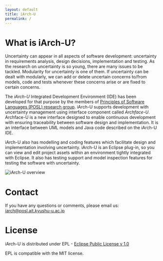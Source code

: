```yaml
---
layout: default
title: iArch-U
permalink: /
---
```


# What is iArch-U?

Uncertainty can appear in all aspects of software development: uncertainty in requirements analysis, design decisions, implementation and testing.
As the research on uncertainty is so young, there are many issues to be tackled.
Modularity for uncertainty is one of them.
If uncertainty can be dealt with modularly, we can add or delete uncertain concerns to/from models, code and tests whenever these concerns arise or are fixed to certain concerns.

The _iArch-U_ Integrated Development Environment (IDE) has been developed for that purpose by the members of [Principles of Software Languages (POSL) research group](http://posl.ait.kyushu-u.ac.jp/index.html).
iArch-U supports development with uncertainty management using interface component called _Archface-U_.
Archface-U is a new interface designed to enable continuous development with ensuring traceability between software design and implementation.
It is an interface between UML models and Java code described on the iArch-U IDE.

iArch-U also has modelling and coding features which facilitate design and implementation involving uncertainty.
iArch-U is an Eclipse plug-in, so you can view and edit project assets within an environment tightly integrated with Eclipse.
It also has testing support and model inspection features for testing the software with uncertainty.

![iArch-U overview](../images/ide-overview.png)


# Contact

If you have any questions or comments, please email us: [iarch@posl.ait.kyushu-u.ac.jp](mailto:iarch@posl.ait.kyushu-u.ac.jp)


# License

iArch-U is distributed under EPL - [Eclipse Public License v 1.0](https://eclipse.org/org/documents/epl-v10.php)

EPL is compatible with the MIT license.
